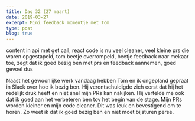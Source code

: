 ```yaml
---
title: Dag 32 (27 maart)
date: 2019-03-27
excerpt: Mini feedback momentje met Tom
type: post
blog: true
---
```


content in api met get call, react code is nu veel cleaner, veel kleine prs die waren opgestapeld, tom beetje overrompeld, beetje feedback naar mekaar toe, zegt dat ik goed bezig ben met prs en feedback aannemen, goed gevoel dus

Naast het gewoonlijke werk vandaag hebben Tom en ik ongepland gepraat in Slack over hoe ik bezig ben. Hij verontschuldigde zich eerst dat hij het redelijk druk heeft en niet snel mijn PRs kan nakijken. Hij vertelde me ook dat ik goed aan het verbeteren ben tov het begin van de stage. Mijn PRs worden kleiner en mijn code cleaner. Dit was leuk en bevestigend om te horen. Zo weet ik dat ik goed bezig ben en niet moet bijsturen perse.
